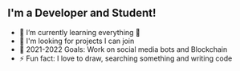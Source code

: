 
## I'm a Developer and Student!

- 🌱 I’m currently learning everything 🤣
- 👯 I'm looking for projects I can join
- 🥅 2021-2022 Goals: Work on social media bots and Blockchain
- ⚡ Fun fact: I love to draw, searching something and writing code

